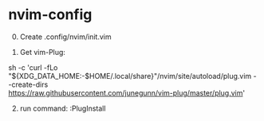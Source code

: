 # nvim-config

0. Create .config/nvim/init.vim


1. Get vim-Plug:

sh -c 'curl -fLo "${XDG_DATA_HOME:-$HOME/.local/share}"/nvim/site/autoload/plug.vim --create-dirs \
       https://raw.githubusercontent.com/junegunn/vim-plug/master/plug.vim'
       
2. run command: 
  :PlugInstall
  
